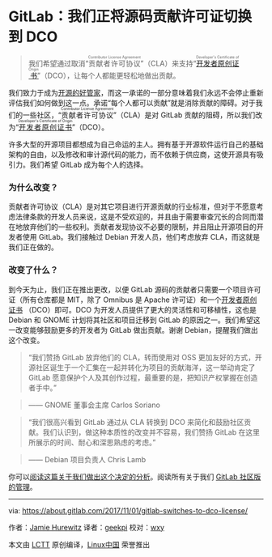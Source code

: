 GitLab：我们正将源码贡献许可证切换到 DCO
============================================================

> 我们希望通过取消“<ruby>贡献者许可协议<rt>Contributor License Agreement</rt></ruby>”（CLA）来支持“<ruby>[开发者原创证书][3]<rt>Developer's Certificate of Origin</rt></ruby>”（DCO），让每个人都能更轻松地做出贡献。

我们致力于成为[开源的好管家][1]，而这一承诺的一部分意味着我们永远不会停止重新评估我们如何做到这一点。承诺“每个人都可以贡献”就是消除贡献的障碍。对于我们的一些社区，“<ruby>贡献者许可协议<rt>Contributor License Agreement</rt></ruby>”（CLA）是对 GitLab 贡献的阻碍，所以我们改为“<ruby>[开发者原创证书][3]<rt>Developer's Certificate of Origin</rt></ruby>”（DCO）。

许多大型的开源项目都想成为自己命运的主人。拥有基于开源软件运行自己的基础架构的自由，以及修改和审计源代码的能力，而不依赖于供应商，这使开源具有吸引力。我们希望 GitLab 成为每个人的选择。

### 为什么改变？

贡献者许可协议（CLA）是对其它项目进行开源贡献的行业标准，但对于不愿意考虑法律条款的开发人员来说，这是不受欢迎的，并且由于需要审查冗长的合同而潜在地放弃他们的一些权利。贡献者发现协议不必要的限制，并且阻止开源项目的开发者使用 GitLab。我们接触过 Debian 开发人员，他们考虑放弃 CLA，而这就是我们正在做的。

### 改变了什么？

到今天为止，我们正在推出更改，以便 GitLab 源码的贡献者只需要一个项目许可证（所有仓库都是 MIT，除了 Omnibus 是 Apache 许可证）和一个[开发者原创证书][2] （DCO）即可。DCO 为开发人员提供了更大的灵活性和可移植性，这也是 Debian 和 GNOME 计划将其社区和项目迁移到 GitLab 的原因之一。我们希望这一改变能够鼓励更多的开发者为 GitLab 做出贡献。谢谢 Debian，提醒我们做出这个改变。

> “我们赞扬 GitLab 放弃他们的 CLA，转而使用对 OSS 更加友好的方式，开源社区诞生于一个汇集在一起并转化为项目的贡献海洋，这一举动肯定了 GitLab 愿意保护个人及其创作过程，最重要的是，把知识产权掌握在创造者手中。” 

> —— GNOME 董事会主席 Carlos Soriano


> “我们很高兴看到 GitLab 通过从 CLA 转换到 DCO 来简化和鼓励社区贡献。我们认识到，做这种本质性的改变并不容易，我们赞扬 GitLab 在这里所展示的时间、耐心和深思熟虑的考虑。” 

> —— Debian 项目负责人 Chris Lamb

你可以[阅读这篇关于我们做出这个决定的分析][3]。阅读所有关于我们 [GitLab 社区版的管理][4]。

--------------------------------------------------------------------------------

via: https://about.gitlab.com/2017/11/01/gitlab-switches-to-dco-license/

作者：[Jamie Hurewitz][a]
译者：[geekpi](https://github.com/geekpi)
校对：[wxy](https://github.com/wxy)

本文由 [LCTT](https://github.com/LCTT/TranslateProject) 原创编译，[Linux中国](https://linux.cn/) 荣誉推出

[a]:https://about.gitlab.com/team/#hurewitzjamie
[1]:https://about.gitlab.com/2016/01/11/being-a-good-open-source-steward/
[2]:https://developercertificate.org/
[3]:https://docs.google.com/a/gitlab.com/document/d/1zpjDzL7yhGBZz3_7jCjWLfRQ1Jryg1mlIVmG8y6B1_Q/edit?usp=sharing
[4]:https://about.gitlab.com/stewardship/

